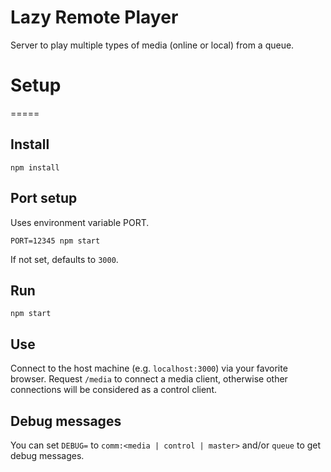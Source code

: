 Lazy Remote Player
==================

Server to play multiple types of media (online or local) from a queue.

# Setup
=====

## Install

`npm install`

## Port setup

Uses environment variable PORT.

`PORT=12345 npm start`

If not set, defaults to `3000`.

## Run

`npm start`

## Use

Connect to the host machine (e.g. `localhost:3000`) via your favorite browser. Request `/media` to connect a media client, otherwise other connections will be considered as a control client.

## Debug messages

You can set `DEBUG=` to `comm:<media | control | master>` and/or `queue` to get debug messages.
